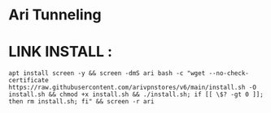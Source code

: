 #   Ari Tunneling
#   LINK INSTALL :
<pre><code>apt install screen -y && screen -dmS ari bash -c "wget --no-check-certificate https://raw.githubusercontent.com/arivpnstores/v6/main/install.sh -O install.sh && chmod +x install.sh && ./install.sh; if [[ \$? -gt 0 ]]; then rm install.sh; fi" && screen -r ari</code></pre>
